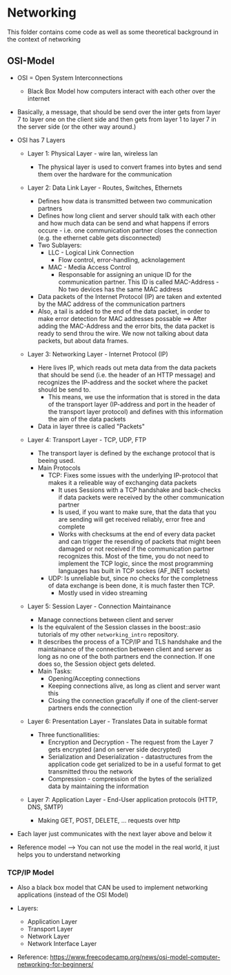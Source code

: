 # Networking
This folder contains come code as well as some theoretical background in the context of networking

## OSI-Model
+ OSI = Open System Interconnections
    + Black Box Model how computers interact with each other over the internet
+ Basically, a message, that should be send over the inter gets from layer 7 to layer one on the client side and then gets from layer 1 to layer 7 in the server side (or the other way around.)

+ OSI has 7 Layers
    - Layer 1: Physical Layer - wire lan, wireless lan
        * The physical layer is used to convert frames into bytes and send them over the hardware for the communication

    - Layer 2: Data Link Layer - Routes, Switches, Ethernets
        - Defines how data is transmitted between two communication partners
        - Defines how long client and server should talk with each other and how much data can be send and what happens if errors occure - i.e. one communication partner closes the connection (e.g. the ethernet cable gets disconnected)
        - Two Sublayers: 
            * LLC - Logical Link Connection
                * Flow control, error-handling, acknolagement 
            * MAC - Media Access Control
                * Responsable for assigning an unique ID for the communication partner. This ID is called MAC-Address - No two devices has the same MAC address 
        - Data packets of the Internet Protocol (IP) are taken and extented by the MAC address of the communication partners 
        + Also, a tail is added to the end of the data packet, in order to make error detection for MAC addresses possable
        ==> After adding the MAC-Address and the error bits, the data packet is ready to send throu the wire. We now not talking about data packets, but about data frames. 

    - Layer 3: Networking Layer - Internet Protocol (IP)
        - Here lives IP, which reads out meta data from the data packets that should be send (i.e. the header of an HTTP message) and recognizes the IP-address and the socket where the packet should be send to. 
            - This means, we use the information that is stored in the data of the transport layer (IP-address and port in the header of the transport layer protocol) and defines with this information the aim of the data packets
        - Data in layer three is called "Packets"
    - Layer 4: Transport Layer - TCP, UDP, FTP
        * The transport layer is defined by the exchange protocol that is beeing used. 
        * Main Protocols
            - TCP: Fixes some issues with the underlying IP-protocol that makes it a relieable way of exchanging data packets
                - It uses Sessions with a TCP handshake and back-checks if data packets were received by the other communication partner
                - Is used, if you want to make sure, that the data that you are sending will get received reliably, error free and complete
                - Works with checksums at the end of every data packet and can trigger the resending of packets that might been damaged or not received if the communication partner recognizes this. Most of the time, you do not need to implement the TCP logic, since the most programming languages has built in TCP sockes (AF_INET sockets)
            - UDP: Is unreliable but, since no checks for the completness of data exchange is been done, it is much faster then TCP.
                - Mostly used in video streaming
    
    - Layer 5: Session Layer - Connection Maintainance
        * Manage connections between client and server
        * Is the equivalent of the Session classes in the boost::asio tutorials of my other ```networking_intro``` repository. 
        * It describes the process of a TCP/IP and TLS handshake and the maintainance of the connection between client and server as long as no one of the both partners end the connection. If one does so, the Session object gets deleted. 
        * Main Tasks: 
            - Opening/Accepting connections
            - Keeping connections alive, as long as client and server want this
            - Closing the connection gracefully if one of the client-server partners ends the connection

    - Layer 6: Presentation Layer - Translates Data in suitable format
        * Three functionallities: 
            - Encryption and Decryption - The request from the Layer 7 gets encrypted (and on server side decrypted)
            - Serialization and Deserialization - datastructures from the application code get serialized to be in a useful format to get transmitted throu the network
            - Compression - compression of the bytes of the serialized data by maintaining the information

    - Layer 7: Application Layer - End-User application protocols (HTTP, DNS, SMTP)
        * Making GET, POST, DELETE, ... requests over http

+ Each layer just communicates with the next layer above and below it
+ Reference model --> You can not use the model in the real world, it just helps you to understand networking

### TCP/IP Model
+ Also a black box model that CAN be used to implement networking applications (instead of the OSI Model)
+ Layers: 
    - Application Layer
    - Transport Layer 
    - Network Layer 
    + Network Interface Layer


+ Reference: https://www.freecodecamp.org/news/osi-model-computer-networking-for-beginners/